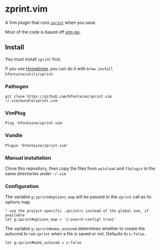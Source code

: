 # zprint.vim

A Vim plugin that runs [`zprint`][zprint] when you save.

Most of the code is based off [vim-go][].

[zprint]: https://github.com/kkinnear/zprint
[vim-go]: https://github.com/fatih/vim-go

## Install

You must install `zprint` first.

If you use [Homebrew](https://brew.sh/), you can do it with `brew install bfontaine/utils/zprint`.

### Pathogen

    git clone https://github.com/bfontaine/zprint.vim ~/.vim/bundle/zprint.vim

### VimPlug

    Plug 'bfontaine/zprint.vim'

### Vundle

    Plugin 'bfontaine/zprint.vim'

### Manual installation

Clone this repository, then copy the files from `autoload` and `ftplugin` in the same directories
under `~/.vim`.

### Configuration

The variable `g:zprint#options_map` will be passed to the `zprint` call as its options map.

```vim
" use the project-specific .zprintrc instead of the global one, if available
let g:zprint#options_map = '{:search-config? true}'
```

The variable `g:zprint#make_autocmd` determines whether to create the autocmd to run
`zprint` when a file is saved or not. Defaults to `v:false`.

```vim
let g:zprint#make_autocmd = v:false
```
